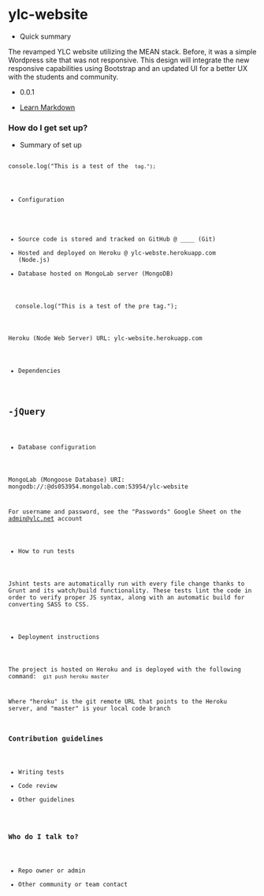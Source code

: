 # ylc-website #

* Quick summary

The revamped YLC website utilizing the MEAN stack. Before, it was a simple Wordpress site that was not responsive. This design will integrate the new responsive capabilities using Bootstrap and an updated UI for a better UX with the students and community.

* 0.0.1

* [Learn Markdown](https://bitbucket.org/tutorials/markdowndemo)

### How do I get set up? ###

* Summary of set up

<code>
console.log("This is a test of the <code> tag.");
</code>

* Configuration

+ Source code is stored and tracked on GitHub @ ____ (Git)
+ Hosted and deployed on Heroku @ ylc-webste.herokuapp.com (Node.js)
+ Database hosted on MongoLab server (MongoDB)

<pre>
  console.log("This is a test of the pre tag.");
</pre>

Heroku (Node Web Server)
URL: ylc-website.herokuapp.com

* Dependencies

-jQuery
-

* Database configuration

MongoLab (Mongoose Database)
URI: mongodb://<dbuser>:<dbpassword>@ds053954.mongolab.com:53954/ylc-website

For username and password, see the "Passwords" Google Sheet on the admin@ylc.net account

* How to run tests

Jshint tests are automatically run with every file change thanks to Grunt and its watch/build functionality. These tests lint the code in order to verify proper JS syntax, along with an automatic build for converting SASS to CSS.

* Deployment instructions

The project is hosted on Heroku and is deployed with the following command:
<code>
git push heroku master
</code>

Where "heroku" is the git remote URL that points to the Heroku server, and "master" is your local code branch

### Contribution guidelines ###

* Writing tests
* Code review
* Other guidelines

### Who do I talk to? ###

* Repo owner or admin
* Other community or team contact
